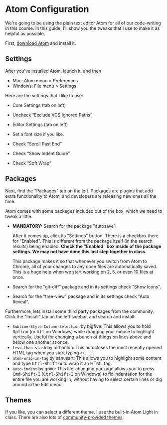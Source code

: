 # Atom Configuration

We're going to be using the plain text editor Atom for all of our code-writing in this course. In this guide, I'll show you the tweaks that I use to make it as helpful as possible.

First, [download Atom](https://atom.io/) and install it.

## Settings

After you've installed Atom, launch it, and then

 - Mac: Atom menu > Preferences
 - Windows: File menu > Settings

Here are the settings that I like to use:

 - Core Settings (tab on left)
  - Uncheck “Exclude VCS Ignored Paths”

- Editor Settings (tab on left)
 - Set a font size if you like.
 - Check “Scroll Past End”
 - Check “Show Indent Guide”
 - Check “Soft Wrap”

## Packages

Next, find the "Packages" tab on the left. Packages are plugins that add extra functionality to Atom, and developers are releasing new ones all the time.

Atom comes with some packages included out of the box, which we need to tweak a little:

 - **MANDATORY:** Search for the package "autosave".

     After it comes up, click its "Settings" button. There is a checkbox there for "Enabled". This is different from the package itself (in the search results) being enabled. **Check the "Enabled" box inside of the package settings. We may not have done this last step together in class.**

     This package makes it so that whenever you switch from Atom to Chrome, all of your changes to any open files are automatically saved. This is a huge help when we start working on 2, 5, or even 10 files at once.

 - Search for the "git-diff" package and in its settings check "Show Icons".
 - Search for the "tree-view" package and in its settings check "Auto Reveal".

Furthermore, lets install some third party packages from the community. Click the "Install" tab on the left sidebar, and search and install:

 - `Sublime-Style-Column-Selection` by bigfive: This allows you to hold <kbd>Option</kbd> (or <kbd>Alt</kbd> on Windows) while dragging your mouse to highlight vertically. Useful for changing a bunch of things on lines above and below one another at once.
 - `less-than-slash` by mrhanlon: This autocloses the most recently opened HTML tag when you start typing `</...`.
 - `atom-wrap-in-tag` by sanusart: This allows you to highlight some content and type <kbd>Ctrl</kbd>-<kbd>Shift</kbd>-<kbd>W</kbd> to wrap it an HTML tag.
 - `auto-indent` by griiin: This life-changing package allows you to press <kbd>Cmd</kbd>-<kbd>Shift</kbd>-<kbd>I</kbd> (<kbd>Ctrl</kbd>-<kbd>Shift</kbd>-<kbd>I</kbd> on Windows) to fix indentation for the entire file you are working in, without having to select certain lines or dig around in the Edit menu.

## Themes

If you like, you can select a different theme. I use the built-in Atom Light in class. There are also lots of [community-provided themes](https://atom.io/themes/list?direction=desc&sort=downloads).



